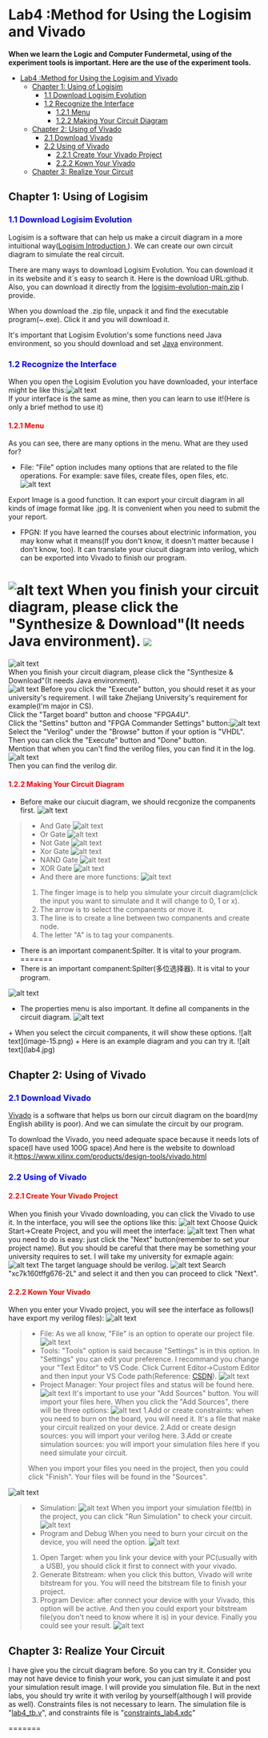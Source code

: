 # Lab4 :Method for Using the Logisim and Vivado
**When we learn the Logic and Computer Fundermetal, using of the experiment tools is important. Here are the use of the experiment tools.**

- [Lab4 :Method for Using the Logisim and Vivado](#lab4-method-for-using-the-logisim-and-vivado)
  - [Chapter 1: Using of Logisim](#chapter-1-using-of-logisim)
    - [1.1 Download Logisim Evolution](#11-download-logisim-evolution)
    - [1.2 Recognize the Interface](#12-recognize-the-interface)
      - [1.2.1 Menu](#121-menu)
      - [1.2.2 Making Your Circuit Diagram](#122-making-your-circuit-diagram)
  - [Chapter 2: Using of Vivado](#chapter-2-using-of-vivado)
    - [2.1 Download Vivado](#21-download-vivado)
    - [2.2 Using of Vivado](#22-using-of-vivado)
      - [2.2.1 Create Your Vivado Project](#221-create-your-vivado-project)
      - [2.2.2 Kown Your Vivado](#222-kown-your-vivado)
  - [Chapter 3: Realize Your Circuit](#chapter-3-realize-your-circuit)


## Chapter 1: Using of Logisim
### <font color=Blue>1.1 Download Logisim Evolution</font>
  Logisim is a software that can help us make a circuit diagram in a more intuitional way(<a href="https://de.wikipedia.org/wiki/Logisim">Logisim Introduction </a>). We can create our own circuit diagram to simulate the real circuit.

  There are many ways to download Logisim Evolution. You can download it in its website and it`s easy to search it. Here is the download URL:<a herf="https://github.com/logisim-evolution/logisim-evolution">github</a>. Also, you can download it directly from the [logisim-evolution-main.zip](logisim-evolution-main.zip) I provide.

  When you download the .zip file, unpack it and find the executable program(~.exe). Click it and you will download it.

  It's important that Logisim Evolution's some functions need Java environment, so you should download and set <a href="https://www.java.com/zh-CN/">Java</a> environment.

### <font color=Blue>1.2 Recognize the Interface</font>
  When you open the Logisim Evolution you have downloaded, your interface might be like this:![alt text](image.png)
</b>  
  If your interface is the same as mine, then you can learn to use it!(Here is only a brief method to use it)
#### <font color=Red>1.2.1 Menu</font>
  As you can see, there are many options in the menu. What are they used for?
  + File:
  "File" option includes many options that are related to the file operations. For example: save files, create files, open files, etc.
  ![alt text](image-1.png)
</b>  
  Export Image is a good function. It can export your circuit diagram in all kinds of image format like .jpg. It is convenient when you need to submit the your report.

  + FPGN:
  If you have learned the courses about electrinic information, you may konw what it means(If you don't know, it doesn't matter because I don't know, too). It can translate your ciucuit diagram into verilog, which can be exported into Vivado to finish our program.

  ![alt text](image-2.png)</b>
  When you finish your circuit diagram, please click the "Synthesize & Download"(It needs Java environment). ![](<image221.png>)
=======
  ![alt text](image-2.png)
</b>  
  When you finish your circuit diagram, please click the "Synthesize & Download"(It needs Java environment).
</b>  
![alt text](<image221.png>)
  Before you click the "Execute" button, you should reset it as your university's requirement. I will take Zhejiang University's requirement for example(I'm major in CS).
</b>  
  Click the "Target board" button and choose "FPGA4U".
</b>  
  Click the "Settins" button and "FPGA Commander Settings" button:![alt text](image-3.png)
</b>  
  Select the "Verilog" under the "Browse" button if your option is "VHDL".
</b>  
  Then you can click the "Execute" button and "Done" button.
</b>  
  Mention that when you can't find the verilog files, you can find it in the log. ![alt text](image-4.png)
</b>  
  Then you can find the verilog dir.

#### <font color=Red>1.2.2 Making Your Circuit Diagram</font></b>
  + Before make our ciucuit diagram, we should recgonize the companents first.
  ![alt text](image-6.png)
  > + And Gate
  ![alt text](image-5.png)
  >+ Or Gate
  ![alt text](image-7.png)
  >+ Not Gate
  ![alt text](image-8.png)
  >+ Xor Gate
  ![alt text](image-9.png)
  >+ NAND Gate
  ![alt text](image-10.png)
  >+ XOR Gate
  ![alt text](image-11.png)
  >+ And there are more functions:
  ![alt text](image-12.png)
  > 1. The finger image is to help you simulate your circuit diagram(click the input you want to simulate and it will change to 0, 1 or x).
  > 2. The arrow is to select the companents or move it.
  > 3. The line is to create a line between two companents and create node.
  > 4. The letter "A" is to tag your companents.

  + There is an important companent:Spilter. It is vital to your program.
=======
  + There is an important companent:Spilter(多位选择器). It is vital to your program.  

  ![alt text](image-13.png)
</b>
  + The properties menu is also important. It define all companents in the circuit diagram.
  ![alt text](image-14.png)
</b>  
  + When you select the circuit companents, it will show these options.
  ![alt text](image-15.png)
</b>  
  + Here is an example diagram and you can try it.
  ![alt text](lab4.jpg)
</b>  

## Chapter 2: Using of Vivado
### <font color=Blue>2.1 Download Vivado</font>
  <a href="https://en.wikipedia.org/wiki/Vivado">Vivado</a> is a software that helps us born our circuit diagram on the board(my English ability is poor). And we can simulate the circuit by our program.

  To download the Vivado, you need adequate space because it needs lots of space(I have  used 100G space).And here is the website to download it.<a href="https://www.xilinx.com/products/design-tools/vivado.html">https://www.xilinx.com/products/design-tools/vivado.html</a>

### <font color=Blue>2.2 Using of Vivado</font>
#### <font color=Red>2.2.1 Create Your Vivado Project</font>
  When you finish your Vivado downloading, you can click the Vivado to use it.
  In the interface, you will see the options like this:
  ![alt text](image-16.png)
  Choose Quick Start->Create Project, and you will meet the interface:
  ![alt text](image-17.png)
  Then what you need to do is easy: just click the "Next" button(remember to set your project name). But you should be careful that there may be something your university requires to set. I will take my university for exmaple again:
  ![alt text](image-18.png)
  The target language should be verilog.
  ![alt text](image-19.png)
  Search "xc7k160tffg676-2L" and select it and then you can proceed to click "Next".

#### <font color=Red>2.2.2 Kown Your Vivado</font>
  When you enter your Vivado project, you will see the interface as follows(I have export my verilog files):
  ![alt text](image-20.png)


  > + File:
  > As we all know, "File" is an option to operate our project file.
  ![alt text](image-21.png)
  > + Tools:
  > "Tools" option is said because "Settings" is in this option. In "Settings" you can edit your preference. I recommand you change your "Text Editor" to VS Code. Click Current Editor->Custom Editor and then input your VS Code path(Reference: <a href="https://blog.csdn.net/weixin_44413191/article/details/107516202?utm_medium=distribute.pc_relevant.none-task-blog-2~default~baidujs_utm_term~default-0-107516202-blog-135814994.235^v43^pc_blog_bottom_relevance_base8&spm=1001.2101.3001.4242.1&utm_relevant_index=3">CSDN</a>).
  ![alt text](image-22.png)
  > + Project Manager:
  Your project files and status will be found here.
  ![alt text](image-23.png)
  > It's important to use your "Add Sources" button. You will import your files here.
  When you click the "Add Sources", there will be three options:
  ![alt text](image-24.png)
  > 1.Add or create constraints: when you need to burn on the board, you will need it. It's a file that make your circuit realized on your device.
  > 2.Add or create design sources: you will import your verilog here.
  >3.Add or create simulation sources: you will import your simulation files here if you need simulate your circuit.
  ></b> 
  >   When you import your files you need in the project, then you could click "Finish". Your files will be found in the "Sources".
  ![alt text](image-26.png)
  > 
  > + Simulation:
  ![alt text](image-25.png)
  When you import your simulation file(tb) in the project, you can click "Run Simulation" to check your circuit.
  ![alt text](image-27.png)
  > + Program and Debug
  When you need to burn your circuit on the device, you will need the option.
  ![alt text](image-28.png)
  > 1. Open Target: when you link your device with your PC(usually with a USB), you should click it first to connect with your vivado.
  > 2. Generate Bitstream: when you click this button, Vivado will write bitstream for you. You will need the bitstream file to finish your project.
  > 3. Program Device: after connect your device with your Vivado, this option will be active. And then you could export your bitstream file(you don't need to know where it is) in your device.
  Finally you could see your result.
  ![alt text](776f62d6d18cc4fb247dd451cbb1511.jpg)

## Chapter 3: Realize Your Circuit
  I have give you the circuit diagram before. So you can try it.
  Consider you may not have device to finish your work, you can just simulate it and post your simulation result image.
  I will provide you simulation file. But in the next labs, you should try write it with verilog by yourself(although I will provide as well). Constraints files is not necessary to learn.
  The simulation file is "[lab4_tb.v](lab4_tb.v)", and constraints file is "[constraints_lab4.xdc](../../../../download/constraints_lab4.xdc)"
  
=======
  

